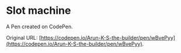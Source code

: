# Slot machine

A Pen created on CodePen.

Original URL: [https://codepen.io/Arun-K-S-the-builder/pen/wBvePyy](https://codepen.io/Arun-K-S-the-builder/pen/wBvePyy).

